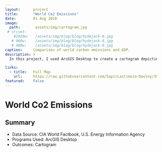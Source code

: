 ```yaml
---
layout:      project
title:       "World Co2 Emissions"
date:        01 Aug 2018
image:
  path:       assets/img/cartogram.jpg
 # srcset:
    #1920w:   /assets/img/blog/blog/hydejack-8.jpg
   # 960w:    /assets/img/blog/blog/hydejack-8.jpg
   # 480w:    /assets/img/blog/blog/hydejack-8.jpg
caption:     Comparison of world carbon emissions and GDP.
description: >
  In this project, I used ArcGIS Desktop to create a cartogram depicting the relatinship between world country's carbon dioxide emissions and their GDP.

links:
  - title:   Full Map
    url:     https://raw.githubusercontent.com/SapirLastimoza-Dooley/390_labs/main/cartogram.jpg
featured:    False
---
```

# World Co2 Emissions

## Summary
* Data Source: CIA World Factbook, U.S. Energy Information Agency
* Programs Used: ArcGIS Desktop
* Outcomes: Cartogram